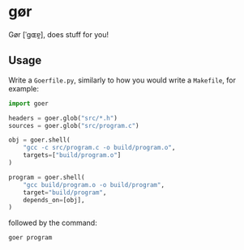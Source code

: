 gør
===

Gør [ˈgɶɐ̯], does stuff for you!

Usage
-----

Write a `Goerfile.py`, similarly to how you would write a `Makefile`, for
example:

```python
import goer

headers = goer.glob("src/*.h")
sources = goer.glob("src/program.c")

obj = goer.shell(
    "gcc -c src/program.c -o build/program.o",
    targets=["build/program.o"]
)

program = goer.shell(
    "gcc build/program.o -o build/program",
    target="build/program",
    depends_on=[obj],
)
```

followed by the command:

    goer program
